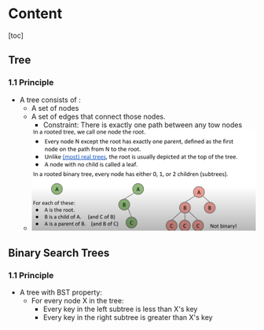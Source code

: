 # Content

[toc]

## Tree

### 1.1 Principle

- A tree consists of :
  - A set of nodes
  - A set of edges that connect those nodes.
    - Constraint: There is exactly one path between any tow nodes
  - ![IMG_0772](../imgs/IMG_0772.PNG)

## Binary Search Trees

### 1.1 Principle

- A tree with BST property:
  - For every node X in the tree:
    - Every key in the left subtree is less than X's key
    - Every key in the right subtree is greater than X's key